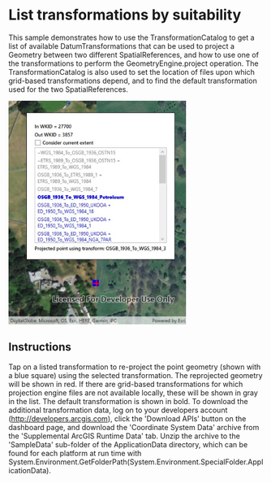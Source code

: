 # List transformations by suitability

This sample demonstrates how to use the TransformationCatalog to get a list of available DatumTransformations that can be used to project a Geometry between two different SpatialReferences, and how to use one of the transformations to perform the GeometryEngine.project operation. The TransformationCatalog is also used to set the location of files upon which grid-based transformations depend, and to find the default transformation used for the two SpatialReferences.

<img src="ListTransformations.jpg" width="350"/>

## Instructions

Tap on a listed transformation to re-project the point geometry (shown with a blue square) using the selected transformation. The reprojected geometry will be shown in red. If there are grid-based transformations for which projection engine files are not available locally, these will be shown in gray in the list. The default transformation is shown in bold. To download the additional transformation data, log on to your developers account (http://developers.arcgis.com), click the 'Download APIs' button on the dashboard page, and download the 'Coordinate System Data' archive from the 'Supplemental ArcGIS Runtime Data' tab. Unzip the archive to the 'SampleData' sub-folder of the ApplicationData directory, which can be found for each platform at run time with System.Environment.GetFolderPath(System.Environment.SpecialFolder.ApplicationData).
